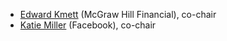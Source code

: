 - [Edward Kmett](http://comonad.com) (McGraw Hill Financial), co-chair
- [Katie Miller](http://codemiller.com) (Facebook), co-chair
